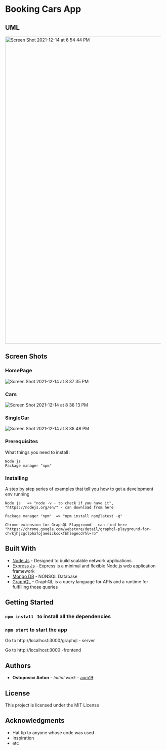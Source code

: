 
# Booking Cars App 


## UML 
<img width="992" alt="Screen Shot 2021-12-14 at 6 54 44 PM" src="https://user-images.githubusercontent.com/39848284/146043421-55aeb78e-b74e-4595-89f0-dbdaa01e8adb.png">


## Screen Shots 


### HomePage
![Screen Shot 2021-12-14 at 8 37 35 PM](https://user-images.githubusercontent.com/39848284/146059447-85040a85-cc09-491c-a6f4-0cc38ea42da2.png)


### Cars
![Screen Shot 2021-12-14 at 8 38 13 PM](https://user-images.githubusercontent.com/39848284/146059536-a0166d68-3fda-4a90-8630-b5ec247b4a28.png)


### SingleCar
![Screen Shot 2021-12-14 at 8 38 48 PM](https://user-images.githubusercontent.com/39848284/146059596-9bca2574-a9cf-432e-9577-541297952b50.png)


### Prerequisites

What things you need to install :

```
Node js
Package manager "npm"

```

### Installing

A step by step series of examples that tell you how to get a development env running

    Node js   => "node -v - to check if you have it", "https://nodejs.org/en/" - can download from here

    Package manager "npm"  => "npm install npm@latest -g"

    Chrome extension for GraphQL Playground - can find here "https://chrome.google.com/webstore/detail/graphql-playground-for-ch/kjhjcgclphafojaeeickcokfbhlegecd?hl=ro"



## Built With

- [Node Js](https://nodejs.org/en/) - Designed to build scalable network applications.
- [Express Js](https://expressjs.com/en/5x/api.html) - Express is a minimal and flexible Node.js web application framework
- [Mongo DB](https://docs.mongodb.com/) - NONSQL Database
- [GraphQL](https://graphql.org/) - GraphQL is a query language for APIs and a runtime for fulfilling those queries



## Getting Started

   ###  ```npm install ``` to install all the dependencies
   ###   ```npm start``` to start the app


Go to http://localhost:3000/graphql  - server

Go to http://localhost:3000          -frontend




## Authors

- **Ostopovici Anton** - _Initial work_ - [aom19](https://github.com/aom19)


## License

This project is licensed under the MIT License

## Acknowledgments

- Hat tip to anyone whose code was used
- Inspiration
- etc
